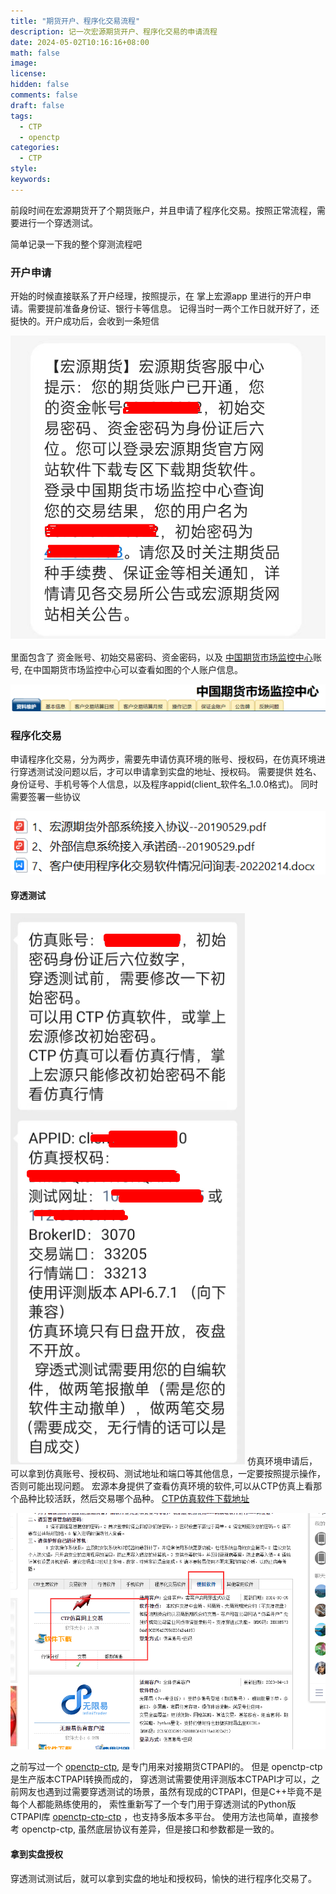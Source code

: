 ```yaml
---
title: "期货开户、程序化交易流程"
description: 记一次宏源期货开户、程序化交易的申请流程
date: 2024-05-02T10:16:16+08:00
math: false
image:
license:
hidden: false
comments: false
draft: false
tags:
  - CTP
  - openctp
categories:
  - CTP
style:
keywords:
---
```


前段时间在宏源期货开了个期货账户，并且申请了程序化交易。按照正常流程，需要进行一个穿透测试。

简单记录一下我的整个穿测流程吧

### 开户申请

开始的时候直接联系了开户经理，按照提示，在 掌上宏源app 里进行的开户申请。需要提前准备身份证、银行卡等信息。
记得当时一两个工作日就开好了，还挺快的。开户成功后，会收到一条短信

![img2](img2.png)

里面包含了 资金账号、初始交易密码、资金密码，以及 [中国期货市场监控中心](http://www.cfmmc.com/)账号,
在中国期货市场监控中心可以查看如图的个人账户信息。

![img1](img1.png)

### 程序化交易

申请程序化交易，分为两步，需要先申请仿真环境的账号、授权码，在仿真环境进行穿透测试没问题以后，才可以申请拿到实盘的地址、授权码。
需要提供 姓名、身份证号、手机号等个人信息，以及程序appid(client_软件名_1.0.0格式)。
同时需要签署一些协议

![img4](img4.png)

#### 穿透测试

![img3](img3.png)
仿真环境申请后，可以拿到仿真账号、授权码、测试地址和端口等其他信息，一定要按照提示操作，否则可能出现问题。
宏源本身提供了查看仿真环境的软件,可以从CTP仿真上看那个品种比较活跃，然后交易哪个品种。
[CTP仿真软件下载地址](http://www.hongyuanqh.com/hyqhnew/kfzx/rjxz.jsp?1=1&oneMenuId=000200010007&twoMenuId=0002000100070008&biaoji=infolist#this)

![img5](img5.png)

之前写过一个 [openctp-ctp](https://github.com/openctp/openctp-ctp-python), 是专门用来对接期货CTPAPI的。
但是 openctp-ctp 是生产版本CTPAPI转换而成的， 穿透测试需要使用评测版本CTPAPI才可以，之前网友也遇到过需要穿透测试的场景，虽然有现成的CTPAPI，但是C++毕竟不是每个人都能熟练使用的，
索性重新写了一个专门用于穿透测试的Python版CTPAPI库 [openctp-ctp-ctp](https://github.com/openctp/openctp-ctp-python/blob/main/README.md#%E8%AF%84%E6%B5%8B%E7%89%88)
，也支持多版本多平台。 使用方法也简单，直接参考 openctp-ctp, 虽然底层协议有差异，但是接口和参数都是一致的。

#### 拿到实盘授权

穿透测试测试后，就可以拿到实盘的地址和授权码，愉快的进行程序化交易了。
